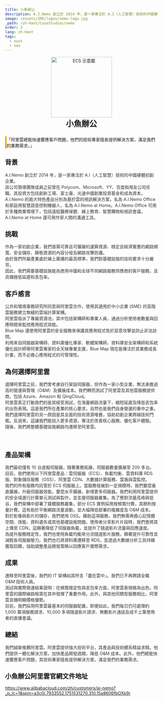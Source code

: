 ```yaml
---
title: 小魚辦公
description: A.I.Nemo 創立於 2014 年，是一家專注於 A.I（人工智慧）技術的中國硬體初創企業。核心產品包括 A.I.Nemo Office 和 A.I.Nemo at Home。
image: /assets/IMG/logos/nemo-logo.jpg
_path: /zh-Hant/CaseStudies/nemo
order: 3
lang: zh-Hant
tags:
  - nuxt
  - seo
---
```


<div style="margin: 0 auto;text-align: center;">
<img src="/assets/IMG/logos/nemo-logo.jpg" alt="ECS 示意圖" width="200" />
<div style="font-size: 1.6rem;font-weight: bold">小魚辦公</div>
</div>

<div style="border-left: 5px solid orange;margin: 5% 0;font-family: '微軟雅黑',serif">
「阿里雲總能快速響應客戶問題，他們的技術專家擅長提供解決方案，滿足我們的業務需求。」
</div>

## 背景

<div style="color: #333333;margin-bottom: 4%"> 
A.I.Nemo 創立於 2014 年，是一家專注於 A.I（人工智慧）技術的中國硬體初創企業。<br>
該公司領導團隊成員之前曾在 Polycom、Microsoft、YY、百度和用友公司任職，其投資方包括創新工場、富士康、光速中國創業投資基金和成為資本。<br>
A.I.Nemo 的兩大特色產品分別為基於雲的視訊解決方案，名為 A.I.Nemo Office 和家庭用智慧語音控制機器人，名為 A.I.Nemo at Home。A.I.Nemo Office 可用於多種商業環境下，包括遠程醫療保健、線上教育、智慧購物和視訊會議，A.I.Nemo at Home 還可用作家人間的溝通工具。
</div>

## 挑戰

<div style="color: #333333;margin-bottom: 4%"> 
作為一家初創企業，我們亟需可靠且可擴展的運算資源、穩定且經濟實惠的網路頻寬、安全儲存、靜態資源的內容分發及網路攻擊防護。<br>
由於我們所屬產業處於線上廣播的最高標準，我們對基礎設施的技術要求十分嚴苛。<br>
因此，我們需要基礎設施能為使用中國和全球不同網路服務供應商的客戶服務，且具備極低延遲和丟包率。
</div>

## 客戶感言

<div style="color: #333333;margin-bottom: 4%"> 
公共和環境事務研究所同意與阿里雲合作，使用其適用於中小企業 (SME) 的高階雲服務建立無縫的雲端計算架構。<br>
阿里雲指派了專屬資源池，其中包括架構師和專業人員，通過分析使用者數量與回應時間來監控應用程式效能。<br>
Blue Map 還使用阿里雲的安全服務來保護其應用程式免於惡意攻擊並防止非法訪問。<br>
利用來自伺服器架構師、資料庫優化專家、軟體架構師、資料庫安全架構師和系統優化設計師等阿里雲專家的全天候專業支援，Blue Map 現在能專注於其業務成長計畫，而不必擔心應用程式的可管理性。
</div>

## 為何選擇阿里雲
<div style="color: #333333;margin-bottom: 4%"> 
選擇阿里雲之前，我們曾考慮自行架設伺服器，但作為一家小型企業，無法承擔過高的營運與管理（O&M）及擴展成本。我們轉而測試了阿里雲及其他雲服務提供商，包括 Azure、Amazon 和 QingCloud。<br>
阿里雲真正打動我們的是其經受測試，在海量網路流量下，縮短延遲及降低丟包率的出色表現。這是我們所在產業的核心要求，自然也是我們自身營運的重中之重。<br>
我們選擇阿里雲的另一原因是其全面的技術資源堆疊，協助初創企業跨越技術門檻。反過來，這讓我們能投入更多資源，專注於改善核心服務、優化客戶體驗。<br>
隨後，我們將整體基礎設施網路均遷移至阿里雲。
</div>
<br>

## 產品架構
<div style="color: #333333;margin-bottom: 4%"> 
我們最初僅有 10 台虛擬伺服器，隨著業務拓展，伺服器數量擴展至 200 多台。目前，我們使用以下阿里雲產品：雲伺服器（ECS）、負載均衡、雲資料庫 RDS 版、對象儲存服務（OSS）、阿里雲 CDN、大數據計算服務、雲盾與雲監控。<br>
我們的所有服務均託管於 ECS 伺服器上。當服務發展到一定規模時，我們要麼垂直擴展，升級伺服器效能，要麼水平擴展，新增更多伺服器。我們利用阿里雲提供的安全域進行計算單元測試與製作，並支援伺服器叢集。為了應對流量高峰與低谷，我們架構中部署了媒體服務叢集，部分 ECS 實例採用按頻寬付費，其餘則按量計費。這有助於平衡網路流量波動，並大幅降低部署的複雜度及 O&M 成本。<br>
對於影像與影片的儲存，我們使用 OSS。藉助這項服務，我們無需再擔心記憶體空間、效能、資料遺失或其他基礎設施問題。使用者分享影片片段時，我們會將其上傳至 CDN，這顯著降低了伺服器負載，並提升了隨選影片流量與回應速度。<br>
為提升服務穩定性，我們也使用負載均衡來分流隨選影片服務，顯著提升可靠性並減輕各伺服器壓力。我們也已將資料庫遷移至 RDS，並透過大數據分析工具持續獲取回饋，協助調整產品開發策略以回應客戶實際需求。
</div>

## 成果
<div style="color: #333333;margin-bottom: 4%"> 
遷移至阿里雲後，我們的 IT 架構如其所言「盡在雲中」。我們已不再聘請全職 O&M 技術人員。<br>
測試與實際營運結果證明：在頻寬穩定性與丟包率方面，阿里雲表現極為出色。阿里雲的國際線路租賃在其中發揮了重要作用。此外，與其他同類型服務相比，阿里雲具備明顯價格優勢。<br>
目前，我們採用阿里雲最基本的伺服器配置，即便如此，我們每日仍可處理約 1,000 萬項服務請求、10,000 多項隨選影片請求、無數影片通話及成千上萬使用者的直播會議。
</div>

## 總結
<div style="color: #333333;margin-bottom: 4%"> 
我們誠摯推薦阿里雲。阿里雲提供強大技術平台，其產品與技術體系精益求精。他們提供一體化解決方案，加快產品開發週期，降低 O&M 成本。此外，他們總能快速響應客戶問題，其技術專家擅長提供解決方案，滿足我們的業務需求。
</div>

## 小魚辦公阿里雲官網文件地址
https://www.alibabacloud.com/zh/customers/ai-nemo?_p_lc=1&spm=a3c0i.7933552.1751531270.310.15a8606fbOXk9r
